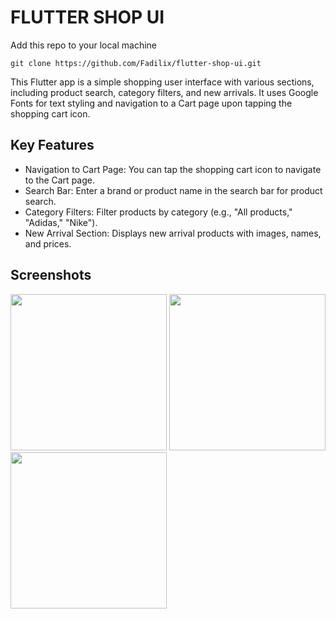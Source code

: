 # FLUTTER SHOP UI

Add this repo to your local machine

```
git clone https://github.com/Fadilix/flutter-shop-ui.git
```
This Flutter app is a simple shopping user interface with various sections, including product search, category filters, and new arrivals. It uses Google Fonts for text styling and navigation to a Cart page upon tapping the shopping cart icon.

## Key Features
- Navigation to Cart Page: You can tap the shopping cart icon to navigate to the Cart page.
- Search Bar: Enter a brand or product name in the search bar for product search.
- Category Filters: Filter products by category (e.g., "All products," "Adidas," "Nike").
- New Arrival Section: Displays new arrival products with images, names, and prices.

## Screenshots

<img src="https://github.com/Fadilix/flutter-shop-ui/assets/121851593/0cca34bb-3ab0-4d68-b141-2f969ab830fe" width="250"/>
<img src="https://github.com/Fadilix/flutter-shop-ui/assets/121851593/a8da247c-b3f5-45d7-bc42-17ef67c4e710" width="250"/>
<img src="https://github.com/Fadilix/flutter-shop-ui/assets/121851593/e1d0150e-d896-42dd-bbc0-a88f82e621c2" width="250"/>
